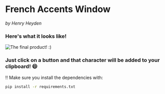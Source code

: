 
# French Accents Window</h1><i> by Henry Heyden </i>

### Here's what it looks like! <br>
![The final product! :)](https://github.com/henry-h22/common-french-accents/blob/e7e03016d0a16aa41cbe98fc1beeb634255d6447/images/demo.jpg)

### Just click on a button and that character will be added to your clipboard! :smile:

!! Make sure you install the dependencies with:
```bash
pip install -r requirements.txt
```
